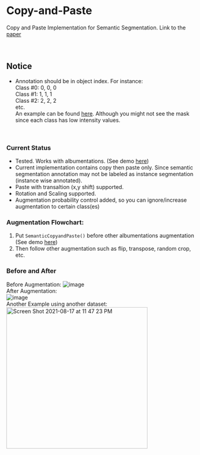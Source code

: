 # Copy-and-Paste
Copy and Paste Implementation for Semantic Segmentation. Link to the [paper](https://arxiv.org/abs/2012.07177) </br>
</br>
</br>

## Notice
- Annotation should be in object index. For instance: </br>
Class #0: 0, 0, 0 </br>
Class #1: 1, 1, 1 </br>
Class #2: 2, 2, 2 </br>
etc. </br>
An example can be found [here](https://github.com/WeiChihChern/Copy-and-Paste-for-Segmentation/blob/main/Example/data/train_mask/something_107.png "here"). Although you might not see the mask since each class has low intensity values.
</br>



### Current Status
- Tested. Works with albumentations. (See demo [here](https://github.com/WeiChihChern/copy-and-paste/blob/main/Example/Demo.ipynb "here"))
- Current implementation contains copy then paste only. Since semantic segmentation annotation may not be labeled as instance segmentation (instance wise annotated).
- Paste with transaltion (x,y shift) supported.
- Rotation and Scaling supported.
- Augmentation probability control added, so you can ignore/increase augmentation to certain class(es) 

### Augmentation Flowchart:
1.  Put `SemanticCopyandPaste()` before other albumentations augmentation (See demo [here](https://github.com/WeiChihChern/copy-and-paste/blob/main/Example/Demo.ipynb "here"))
2. Then follow other augmentation such as flip, transpose, random crop, etc.


### Before and After
Before Augmentation:
![image](https://user-images.githubusercontent.com/40074617/113963987-9a385a00-97f8-11eb-8ee3-6c3f0bbdb426.png) </br>
After Augmentation: </br>
![image](https://user-images.githubusercontent.com/40074617/114114686-581e1f80-98af-11eb-8e34-45dfea8344cc.png) </br>
Another Example using another dataset: </br>
<img width="370" alt="Screen Shot 2021-08-17 at 11 47 23 PM" src="https://user-images.githubusercontent.com/40074617/129833869-e9e1b184-1de2-43c8-a9ff-79e1d1570c72.png"> </br>

